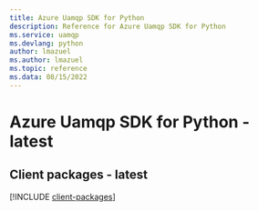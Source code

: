 ```yaml
---
title: Azure Uamqp SDK for Python
description: Reference for Azure Uamqp SDK for Python
ms.service: uamqp
ms.devlang: python
author: lmazuel
ms.author: lmazuel
ms.topic: reference
ms.data: 08/15/2022
---
```

# Azure Uamqp SDK for Python - latest

## Client packages - latest
[!INCLUDE [client-packages](uamqp-client-index.md)]